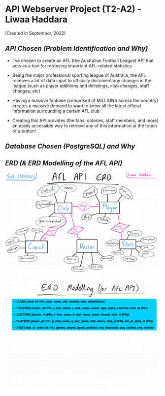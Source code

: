 # **API Webserver Project (T2-A2) - Liwaa Haddara**

(Created in September, 2022)

## **_API Chosen (Problem Identification and Why)_**

- I've chosen to create an AFL (the Australian Football League) API that acts as a tool for retrieving important AFL-related statistics

- Being the major professional sporting league of Australia, the AFL receives a lot of data input to officially document any changes in the league (such as player additions and delistings, club changes, staff changes, etc)

- Having a massive fanbase (comprised of MILLIONS across the country) creates a massive demand to want to know all the latest official information surrounding a certain AFL club

- Creating this API provides (the fans, coteries, staff members, and more) an easily accessible way to retrieve any of this information at the touch of a button!

## **_Database Chosen (PostgreSQL) and Why_**

## **_ERD (& ERD Modelling of the AFL API)_**

![Image of the AFL API ERD](./docs/AFL%20API%20ERD.jpg)
![Image of the modelling of the AFL API ERD](./docs/AFL%20API%20ERD%20Modelling.jpg)
